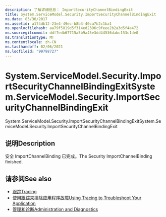 ```yaml
---
description: 了解详细信息： ImportSecurityChannelBindingExit
title: System.ServiceModel.Security.ImportSecurityChannelBindingExit
ms.date: 03/30/2017
ms.assetid: a174db12-23e4-49ec-b8b3-40ca7b2c1ba1
ms.openlocfilehash: aa79f5819d5f314ed2396c9feee2b2a3d5f4a472
ms.sourcegitcommit: ddf7edb67715a5b9a45e3dd44536dabc153c1de0
ms.translationtype: MT
ms.contentlocale: zh-CN
ms.lasthandoff: 02/06/2021
ms.locfileid: "99798727"
---
```

# <a name="systemservicemodelsecurityimportsecuritychannelbindingexit"></a><span data-ttu-id="c145f-103">System.ServiceModel.Security.ImportSecurityChannelBindingExit</span><span class="sxs-lookup"><span data-stu-id="c145f-103">System.ServiceModel.Security.ImportSecurityChannelBindingExit</span></span>

<span data-ttu-id="c145f-104">System.ServiceModel.Security.ImportSecurityChannelBindingExit</span><span class="sxs-lookup"><span data-stu-id="c145f-104">System.ServiceModel.Security.ImportSecurityChannelBindingExit</span></span>  
  
## <a name="description"></a><span data-ttu-id="c145f-105">说明</span><span class="sxs-lookup"><span data-stu-id="c145f-105">Description</span></span>  

 <span data-ttu-id="c145f-106">安全 ImportChannelBinding 已完成。</span><span class="sxs-lookup"><span data-stu-id="c145f-106">The Security ImportChannelBinding finished.</span></span>  
  
## <a name="see-also"></a><span data-ttu-id="c145f-107">请参阅</span><span class="sxs-lookup"><span data-stu-id="c145f-107">See also</span></span>

- [<span data-ttu-id="c145f-108">跟踪</span><span class="sxs-lookup"><span data-stu-id="c145f-108">Tracing</span></span>](index.md)
- [<span data-ttu-id="c145f-109">使用跟踪来排除应用程序故障</span><span class="sxs-lookup"><span data-stu-id="c145f-109">Using Tracing to Troubleshoot Your Application</span></span>](using-tracing-to-troubleshoot-your-application.md)
- [<span data-ttu-id="c145f-110">管理和诊断</span><span class="sxs-lookup"><span data-stu-id="c145f-110">Administration and Diagnostics</span></span>](../index.md)
